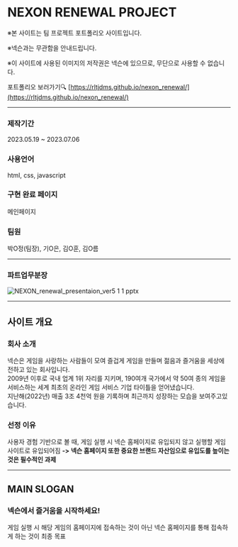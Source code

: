 # NEXON RENEWAL PROJECT

※본 사이트는 팀 프로젝트 포트폴리오 사이트입니다.

※넥슨과는 무관함을 안내드립니다.

※이 사이트에 사용된 이미지의 저작권은 넥슨에 있으므로, 무단으로 사용할 수 없습니다.

포트폴리오 보러가기🔍
[https://rltjdms.github.io/nexon_renewal/](https://rltjdms.github.io/nexon_renewal/)
* * *
### 제작기간 
2023.05.19 ~ 2023.07.06

### 사용언어 
html, css, javascript

### 구현 완료 페이지 
메인페이지

### 팀원 
박O정(팀장), 기O은, 김O훈, 김O름 
* * *
### 파트업무분장
![NEXON_renewal_presentaion_ver5 1 1 pptx](https://github.com/rltjdms/nexon_renewal/assets/137126199/5c5216f3-b866-4451-b170-4ab2ad941499)


* * *


## 사이트 개요

### 회사 소개
넥슨은 게임을 사랑하는 사람들이 모여 즐겁게 게임을 만들며 젊음과 즐거움을 세상에 전하고 있는 회사입니다.   
2009년 이후로 국내 업계 1위 자리를 지키며, 190여개 국가에서 약 50여 종의 게임을 서비스하는 세계 최초의 온라인 게임 서비스 기업 타이틀을 얻어냈습니다.   
지난해(2022년) 매출 3조 4천억 원을 기록하며 최근까지 성장하는 모습을 보여주고있습니다.

### 선정 이유
사용자 경험 기반으로 볼 때, 게임 실행 시 넥슨 홈페이지로 유입되지 않고 실행할 게임 사이트로 유입되어짐 
**-> 넥슨 홈페이지 또한 중요한 브랜드 자산임으로 유입도를 높이는 것은 필수적인 과제**
* * *   



## MAIN SLOGAN

### 넥슨에서 즐거움을 시작하세요!

게임 실행 시 해당 게임의 홈페이지에 접속하는 것이 아닌 넥슨 홈페이지를 통해 접속하게 하는 것이 최종 목표
